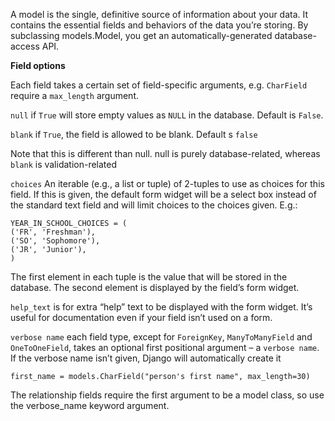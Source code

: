 A model is the single, definitive source of information about your data. It contains the essential fields and behaviors of the data you’re storing. By subclassing models.Model, you get an automatically-generated database-access API.

**Field options**

Each field takes a certain set of field-specific arguments, e.g. `CharField` require a `max_length` argument.

`null` if `True` will store empty values as `NULL` in the database. Default is `False`.

`blank` if `True`, the field is allowed to be blank. Default s `false`

Note that this is different than null. null is purely database-related, whereas `blank` is validation-related

`choices` An iterable (e.g., a list or tuple) of 2-tuples to use as choices for this field. If this is given, the default form widget will be a select box instead of the standard text field and will limit choices to the choices given. E.g.:

    YEAR_IN_SCHOOL_CHOICES = (
    ('FR', 'Freshman'),
    ('SO', 'Sophomore'),
    ('JR', 'Junior'),
    )

The first element in each tuple is the value that will be stored in the database. The second element is displayed by the field’s form widget.

`help_text` is for extra “help” text to be displayed with the form widget. It’s useful for documentation even if your field isn’t used on a form.

`verbose name` each field type, except for `ForeignKey`, `ManyToManyField` and `OneToOneField`, takes an optional first positional argument – a `verbose name`. If the verbose name isn’t given, Django will automatically create it
 
    first_name = models.CharField("person's first name", max_length=30) 

The relationship fields require the first argument to be a model class, so use the verbose_name keyword argument.


 
 